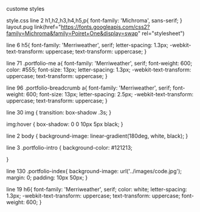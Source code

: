 custome styles

style.css
line 2
h1,h2,h3,h4,h5,p{
  font-family: 'Michroma', sans-serif; 
}
layout.pug 
    link(href="https://fonts.googleapis.com/css2?family=Michroma&family=Poiret+One&display=swap" rel="stylesheet")

line 6
h5{
    font-family: 'Merriweather', serif;
    letter-spacing: 1.3px;
    -webkit-text-transform: uppercase;
    text-transform: uppercase;
  }

line 71
.portfolio-me a{
    font-family: 'Merriweather', serif;
    font-weight: 600;
    color: #555;
    font-size: 13px;
    letter-spacing: 1.3px;
    -webkit-text-transform: uppercase;
    text-transform: uppercase;
}

line 96 
.portfolio-breadcrumb a{
  font-family: 'Merriweather', serif;
   font-weight: 600;
   font-size: 13px;
   letter-spacing: 2.5px;
   -webkit-text-transform: uppercase;
   text-transform: uppercase;
 }

 line 30 
 img {
 transition: box-shadow .3s; 
}

img:hover {
  box-shadow: 0 0 10px 5px black;
}

line 2 
body {
  background-image: linear-gradient(180deg, white, black);
}

line 3
.portfolio-intro {
  background-color: #121213;
  
}

line 130 
.portfolio-index{
  background-image: url('../images/code.jpg');
  margin: 0;
  padding: 10px 50px;
}

line 19 
h6{
    font-family: 'Merriweather', serif;
    color: white;
    letter-spacing: 1.3px;
    -webkit-text-transform: uppercase;
    text-transform: uppercase;
    font-weight: 600;
}